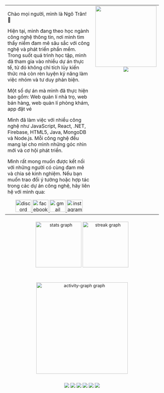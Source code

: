 <table style="width: 100%; text-align: left;">
  <tr>
    <td>
      <p>Chào mọi người, mình là Ngô Trân! 🌟</p>
      <p>Hiện tại, mình đang theo học ngành công nghệ thông tin, nơi mình tìm thấy niềm đam mê sâu sắc với công nghệ và phát triển phần mềm. Trong suốt quá trình học tập, mình đã tham gia vào nhiều dự án thực tế, từ đó không chỉ tích lũy kiến thức mà còn rèn luyện kỹ năng làm việc nhóm và tư duy phản biện.</p>
      <p>Một số dự án mà mình đã thực hiện bao gồm: Web quản lí nhà trọ, web bán hàng, web quản lí phòng khám, app đặt vé </p>
      <p>Mình đã làm việc với nhiều công nghệ như JavaScript, React, .NET, Firebase, HTML5, Java, MongoDB và Node.js. Mỗi công nghệ đều mang lại cho mình những góc nhìn mới và cơ hội phát triển.</p>
      <p>Mình rất mong muốn được kết nối với những người có cùng đam mê và chia sẻ kinh nghiệm. Nếu bạn muốn trao đổi ý tưởng hoặc hợp tác trong các dự án công nghệ, hãy liên hệ với mình qua:</p>
      <div align="center">
       <a href="https://discord.com/" target="_blank">
    <img src="https://raw.githubusercontent.com/maurodesouza/profile-readme-generator/master/src/assets/icons/social/discord/default.svg" width="52" height="40" alt="discord logo" />
</a>
<a href="https://www.facebook.com/" target="_blank">
    <img src="https://raw.githubusercontent.com/maurodesouza/profile-readme-generator/master/src/assets/icons/social/facebook/default.svg" width="52" height="40" alt="facebook logo" />
</a>
<a href="https://www.gmail.com/" target="_blank">
    <img src="https://raw.githubusercontent.com/maurodesouza/profile-readme-generator/master/src/assets/icons/social/gmail/default.svg" width="52" height="40" alt="gmail logo" />
</a>
<a href="https://www.instagram.com/" target="_blank">
    <img src="https://raw.githubusercontent.com/maurodesouza/profile-readme-generator/master/src/assets/icons/social/instagram/default.svg" width="52" height="40" alt="instagram logo" />
</a>
      </div>
    </td>
    <td style="text-align: center; vertical-align: top;">
      <img height="200" width="200" src="https://i.pinimg.com/originals/5b/59/b9/5b59b930e55668208b77cb9708a0fa3c.gif" /><br />
      <img src="https://profile-counter.glitch.me/ngotran29/count.svg?" />
    </td>
  </tr>
</table>

###

<div align="center">
  <img src="https://github-readme-stats.vercel.app/api?username=ngotran29&hide_title=false&hide_rank=false&show_icons=true&include_all_commits=true&count_private=true&disable_animations=false&theme=dracula&locale=en&hide_border=false&order=1" height="150" alt="stats graph" />
  
  <img src="https://streak-stats.demolab.com?user=ngotran29&locale=en&mode=daily&theme=dracula&hide_border=false&border_radius=5&order=3" height="150" alt="streak graph" style="margin: 0 0 20 0;" />

 
</div>

##

<div align="center">
 <img src="https://github-readme-activity-graph.vercel.app/graph?username=ngotran29&radius=16&theme=react&area=true&order=5" height="300" alt="activity-graph graph" />
</div>

##

<div align="center"> 
  <a href="https://www.youtube.com/channel/UC_-uuuZbY0AAt9CViNzvc-Q" target="_blank"><img src="https://img.shields.io/badge/YouTube-FF0000?style=for-the-badge&logo=youtube&logoColor=white" target="_blank"></a>
  <a href="https://instagram.com/rafaballerini" target="_blank"><img src="https://img.shields.io/badge/-Instagram-%23E4405F?style=for-the-badge&logo=instagram&logoColor=white" target="_blank"></a>
  <a href="https://www.twitch.tv/rafaballerinii" target="_blank"><img src="https://img.shields.io/badge/Twitch-9146FF?style=for-the-badge&logo=twitch&logoColor=white" target="_blank"></a>
  <a href="https://discord.gg/wagxzStdcR" target="_blank"><img src="https://img.shields.io/badge/Discord-7289DA?style=for-the-badge&logo=discord&logoColor=white" target="_blank"></a> 
  <a href="mailto:contatorafaballerini@gmail.com"><img src="https://img.shields.io/badge/-Gmail-%23333?style=for-the-badge&logo=gmail&logoColor=white" target="_blank"></a>
  <a href="https://www.linkedin.com/in/rafaella-ballerini-45875016a" target="_blank"><img src="https://img.shields.io/badge/-LinkedIn-%230077B5?style=for-the-badge&logo=linkedin&logoColor=white" target="_blank"></a> 
</div>
